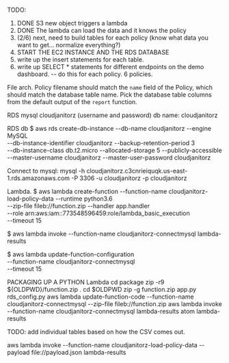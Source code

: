 TODO:
1. DONE S3 new object triggers a lambda
2. DONE The lambda can load the data and it knows the policy
3. (2/6) next, need to build tables for each policy (know what data you want to get... normalize everything?)
4. START THE EC2 INSTANCE AND THE RDS DATABASE  
5. write up the insert statements for each table.
6. write up SELECT * statements for different endpoints on the demo dashboard. -- do this for each policy. 6 policies.


File arch.
Policy filename should match the `name` field of the Policy, which should match the database table name.
Pick the database table columns from the default output of the `report` function.


RDS
mysql
cloudjanitorz (username and password)
db name: cloudjanitorz

RDS db
$ aws rds create-db-instance --db-name cloudjanitorz --engine MySQL \
--db-instance-identifier cloudjanitorz --backup-retention-period 3 \
--db-instance-class db.t2.micro --allocated-storage 5 --publicly-accessible \
--master-username cloudjanitorz --master-user-password cloudjanitorz

Connect to mysql:
mysql -h cloudjanitorz.c3cnrieiquqk.us-east-1.rds.amazonaws.com -P 3306 -u cloudjanitorz -p cloudjanitorz

Lambda.
$ aws lambda create-function --function-name cloudjanitorz-load-policy-data --runtime python3.6 \
--zip-file fileb://function.zip --handler app.handler \
--role arn:aws:iam::773548596459:role/lambda_basic_execution \
--timeout 15

$ aws lambda invoke --function-name cloudjanitorz-connectmysql lambda-results

$ aws lambda update-function-configuration \
--function-name cloudjanitorz-connectmysql \
--timeout 15

PACKAGING UP A PYTHON Lambda
cd package
zip -r9 ${OLDPWD}/function.zip .
cd $OLDPWD
zip -g function.zip app.py rds_config.py
aws lambda update-function-code --function-name cloudjanitorz-connectmysql --zip-file fileb://function.zip
aws lambda invoke --function-name cloudjanitorz-connectmysql lambda-results
atom lambda-results

TODO: add individual tables based on how the CSV comes out.

aws lambda invoke --function-name cloudjanitorz-load-policy-data --payload file://payload.json lambda-results
